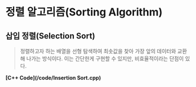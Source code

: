 # 정렬 알고리즘(Sorting Algorithm)

## 삽입 정렬(Selection Sort)

> 정렬하고자 하는 배열을 선형 탐색하여 최솟값을 찾아 가장 앞의 데이터와 교환해 나가는 방식이다. 이는 간단한게 구현할 수 있지만, 비효율적이라는 단점이 있다.

**[C++ Code](/code/Insertion Sort.cpp)**
